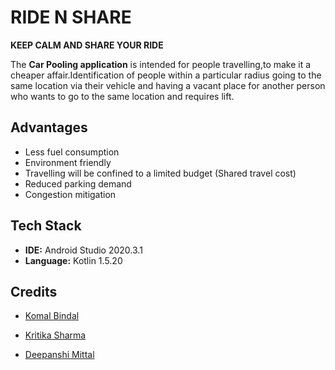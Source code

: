 
# RIDE N SHARE
**KEEP CALM AND SHARE YOUR RIDE**


The **Car Pooling application** is intended for people travelling,to make it a cheaper affair.Identification of people within a particular radius going to the same location via their vehicle  and having a vacant place for another person who wants to go to the same location and requires lift.


##  Advantages

- Less fuel consumption
- Environment friendly
- Travelling will be confined to a limited budget (Shared travel cost)
- Reduced parking demand
- Congestion mitigation


  
## Tech Stack

- **IDE:** Android Studio 2020.3.1
- **Language:** Kotlin 1.5.20



  
## Credits

-  [Komal Bindal](https://github.com/komal-bindal)

-  [Kritika Sharma](https://github.com/kritika-sharma130)

-  [Deepanshi Mittal](https://github.com/deepanshi-mitta)

